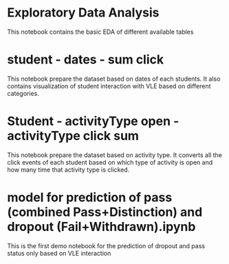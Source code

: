 # Exploratory Data Analysis

This notebook contains the basic EDA of different available tables

# student - dates - sum click

This notebook prepare the dataset based on dates of each students. It also contains visualization of student interaction with VLE based on different categories.

# Student - activityType open - activityType click sum

This notebook prepare the dataset based on activity type. It converts all the click events of each student based on which type of activity is open and how many time that activity type is clicked.

# model for prediction of pass (combined Pass+Distinction) and dropout (Fail+Withdrawn).ipynb

This is the first demo notebook for the prediction of dropout and pass status only based on VLE interaction 
